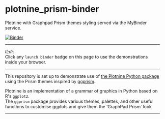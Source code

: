 # plotnine_prism-binder
Plotnine with Graphpad Prism themes styling served via the MyBinder service.

[![Binder](https://mybinder.org/badge_logo.svg)](https://mybinder.org/v2/gh/fomightez/plotnine_prism-binder/HEAD?urlpath=%2Flab%2Ftree%2Findex.ipynb)

---------------------

*tl;dr:*  
Click any `launch binder` badge on this page to use the demonstrations inside your browser.

-----------

This repository is set up to demonstrate use of [the Plotnine Python package](https://plotnine.org/) using the Prism themes inspired by [ggprism][1].

Plotnine is an implementation of a grammar of graphics in Python based on R's `ggplot2`.  
The `ggprism` package provides various themes, palettes, and other useful functions to customise ggplots and give them the 'GraphPad Prism' look


-------------------



[1]: https://github.com/csdaw/ggprism/